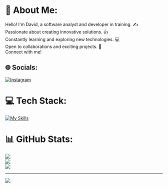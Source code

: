# 💫 About Me:
Hello! I'm David, a software analyst and developer in training. ✍️<br>Passionate about creating innovative solutions. 👍<br>Constantly learning and exploring new technologies. 💻<br>Open to collaborations and exciting projects. 🫡<br>Connect with me!


## 🌐 Socials:
[![Instagram](https://img.shields.io/badge/Instagram-%23E4405F.svg?logo=Instagram&logoColor=white)](https://instagram.com/dxviddp) 

# 💻 Tech Stack:
[![My Skills](https://skillicons.dev/icons?i=java,kotlin,nodejs,figma&theme=light)](https://skillicons.dev)

# 📊 GitHub Stats:
![](https://github-readme-stats.vercel.app/api?username=DavidDipi&theme=onedark&hide_border=false&include_all_commits=false&count_private=false)<br/>
![](https://github-readme-streak-stats.herokuapp.com/?user=DavidDipi&theme=onedark&hide_border=false)<br/>
![](https://github-readme-stats.vercel.app/api/top-langs/?username=DavidDipi&theme=onedark&hide_border=false&include_all_commits=false&count_private=false&layout=compact)

---
[![](https://visitcount.itsvg.in/api?id=DavidDipi&icon=0&color=0)](https://visitcount.itsvg.in)

<!-- Proudly created with GPRM ( https://gprm.itsvg.in ) -->
